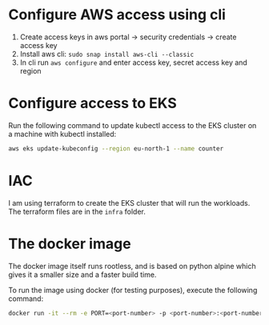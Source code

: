 # Configure AWS access using cli

1. Create access keys in aws portal -> security credentials -> create access key
2. Install aws cli: `sudo snap install aws-cli --classic`
3. In cli run `aws configure` and enter access key, secret access key and region

# Configure access to EKS

Run the following command to update kubectl access to the EKS cluster on a machine with kubectl installed:
```sh
aws eks update-kubeconfig --region eu-north-1 --name counter
```

# IAC

I am using terraform to create the EKS cluster that will run the workloads.  
The terraform files are in the `infra` folder.

# The docker image

The docker image itself runs rootless, and is based on python alpine which gives it a smaller size and a faster build time.

To run the image using docker (for testing purposes), execute the following command:
```bash
docker run -it --rm -e PORT=<port-number> -p <port-number>:<port-number> <image-name>
```